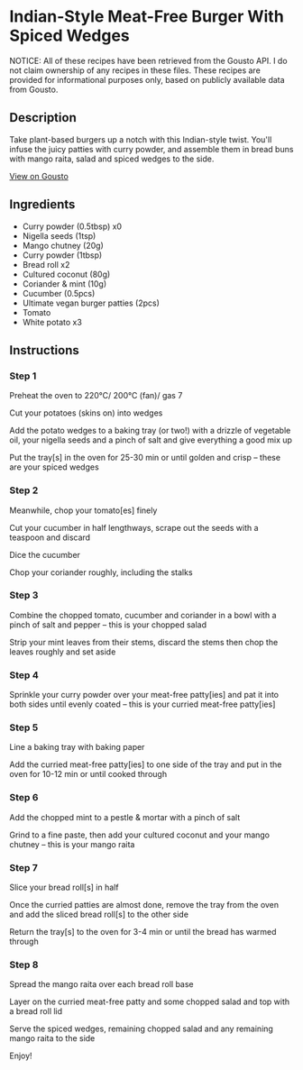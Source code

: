 # Indian-Style Meat-Free Burger With Spiced Wedges

NOTICE: All of these recipes have been retrieved from the Gousto API. I do not claim ownership of any recipes in these files. These recipes are provided for informational purposes only, based on publicly available data from Gousto.

## Description

Take plant-based burgers up a notch with this Indian-style twist. You'll infuse the juicy patties with curry powder, and assemble them in bread buns with mango raita, salad and spiced wedges to the side.

[View on Gousto](https://www.gousto.co.uk/recipes/cookbook/indian-style-vegan-burger-with-spiced-wedges)

## Ingredients

- Curry powder (0.5tbsp) x0
- Nigella seeds (1tsp)
- Mango chutney (20g)
- Curry powder (1tbsp)
- Bread roll x2
- Cultured coconut (80g)
- Coriander & mint (10g)
- Cucumber (0.5pcs)
- Ultimate vegan burger patties (2pcs)
- Tomato
- White potato x3

## Instructions


### Step 1

Preheat the oven to 220°C/ 200°C (fan)/ gas 7

Cut your potatoes (skins on) into wedges

Add the potato wedges to a baking tray (or two!) with a drizzle of vegetable oil, your nigella seeds and a pinch of salt and give everything a good mix up

Put the tray[s] in the oven for 25-30 min or until golden and crisp – these are your spiced wedges


### Step 2

Meanwhile, chop your tomato[es] finely

Cut your cucumber in half lengthways, scrape out the seeds with a teaspoon and discard

Dice the cucumber

Chop your coriander roughly, including the stalks


### Step 3

Combine the chopped tomato, cucumber and coriander in a bowl with a pinch of salt and pepper – this is your chopped salad

Strip your mint leaves from their stems, discard the stems then chop the leaves roughly and set aside


### Step 4

Sprinkle your curry powder over your meat-free patty[ies] and pat it into both sides until evenly coated – this is your curried meat-free patty[ies]


### Step 5

Line a baking tray with baking paper

Add the curried meat-free patty[ies] to one side of the tray and put in the oven for 10-12 min or until cooked through


### Step 6

Add the chopped mint to a pestle & mortar with a pinch of salt

Grind to a fine paste, then add your cultured coconut and your mango chutney – this is your mango raita


### Step 7

Slice your bread roll[s] in half

Once the curried patties are almost done, remove the tray from the oven and add the sliced bread roll[s] to the other side

Return the tray[s] to the oven for 3-4 min or until the bread has warmed through

### Step 8

Spread the mango raita over each bread roll base

Layer on the curried meat-free patty and some chopped salad and top with a bread roll lid

Serve the spiced wedges, remaining chopped salad and any remaining mango raita to the side

Enjoy!

